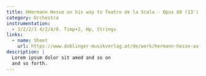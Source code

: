 ```yaml
---
title: HHermann Hesse on his way to Teatro de la Scala - Opus 60 (13')
category: Orchestra
instrumentation:
  - 3/2/2/3 4/2/4/0. Timp+2, Hp, Strings
links:
  - name: Sheet
    url: https://www.doblinger-musikverlag.at/de/werk/hermann-hesse-auf-dem-weg-in-die-mailänder-scala
description: |
  Lorem ipsum dolor sit amed and so on
  and so forth.
---
```

